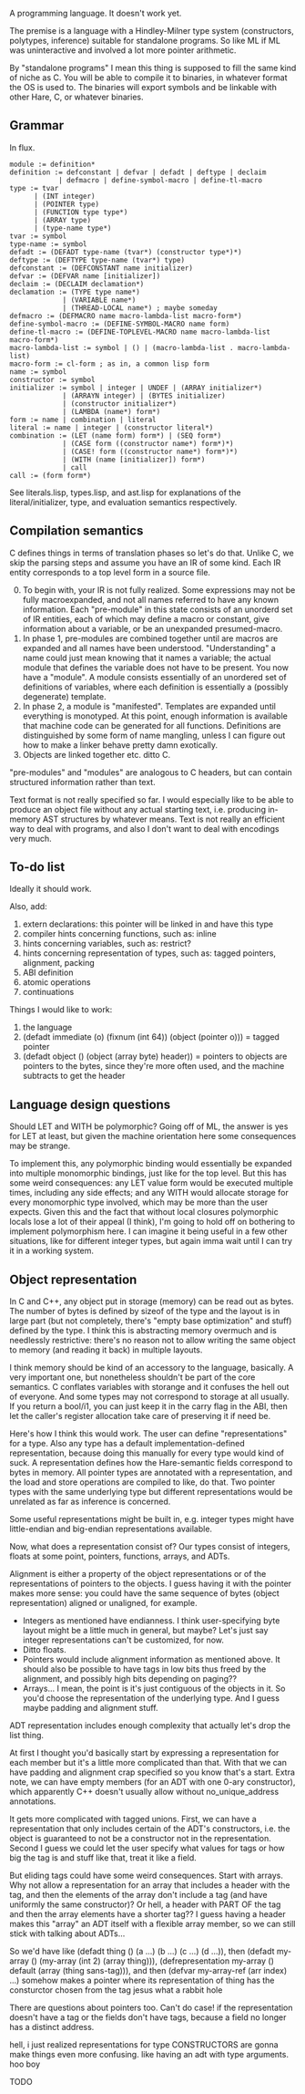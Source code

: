A programming language. It doesn't work yet.

The premise is a language with a Hindley-Milner type system (constructors, polytypes, inference) suitable for standalone programs. So like ML if ML was uninteractive and involved a lot more pointer arithmetic.

By "standalone programs" I mean this thing is supposed to fill the same kind of niche as C. You will be able to compile it to binaries, in whatever format the OS is used to. The binaries will export symbols and be linkable with other Hare, C, or whatever binaries.

Grammar
-------

In flux.

```
module := definition*
definition := defconstant | defvar | defadt | deftype | declaim
            | defmacro | define-symbol-macro | define-tl-macro
type := tvar
      | (INT integer)
      | (POINTER type)
      | (FUNCTION type type*)
      | (ARRAY type)
      | (type-name type*)
tvar := symbol
type-name := symbol
defadt := (DEFADT type-name (tvar*) (constructor type*)*)
deftype := (DEFTYPE type-name (tvar*) type)
defconstant := (DEFCONSTANT name initializer)
defvar := (DEFVAR name [initializer])
declaim := (DECLAIM declamation*)
declamation := (TYPE type name*)
             | (VARIABLE name*)
             | (THREAD-LOCAL name*) ; maybe someday
defmacro := (DEFMACRO name macro-lambda-list macro-form*)
define-symbol-macro := (DEFINE-SYMBOL-MACRO name form)
define-tl-macro := (DEFINE-TOPLEVEL-MACRO name macro-lambda-list macro-form*)
macro-lambda-list := symbol | () | (macro-lambda-list . macro-lambda-list)
macro-form := cl-form ; as in, a common lisp form
name := symbol
constructor := symbol
initializer := symbol | integer | UNDEF | (ARRAY initializer*)
             | (ARRAYN integer) | (BYTES initializer)
             | (constructor initializer*)
             | (LAMBDA (name*) form*)
form := name | combination | literal
literal := name | integer | (constructor literal*)
combination := (LET (name form) form*) | (SEQ form*)
             | (CASE form ((constructor name*) form*)*)
             | (CASE! form ((constructor name*) form*)*)
             | (WITH (name [initializer]) form*)
             | call
call := (form form*)
```

See literals.lisp, types.lisp, and ast.lisp for explanations of the literal/initializer, type, and evaluation semantics respectively.

Compilation semantics
---------------------

C defines things in terms of translation phases so let's do that. Unlike C, we skip the parsing steps and assume you have an IR of some kind. Each IR entity corresponds to a top level form in a source file.

0. To begin with, your IR is not fully realized. Some expressions may not be fully macroexpanded, and not all names referred to have any known information. Each "pre-module" in this state consists of an unorderd set of IR entities, each of which may define a macro or constant, give information about a variable, or be an unexpanded presumed-macro.
1. In phase 1, pre-modules are combined together until are macros are expanded and all names have been understood. "Understanding" a name could just mean knowing that it names a variable; the actual module that defines the variable does not have to be present. You now have a "module". A module consists essentially of an unordered set of definitions of variables, where each definition is essentially a (possibly degenerate) template.
2. In phase 2, a module is "manifested". Templates are expanded until everything is monotyped. At this point, enough information is available that machine code can be generated for all functions. Definitions are distinguished by some form of name mangling, unless I can figure out how to make a linker behave pretty damn exotically.
3. Objects are linked together etc. ditto C.

"pre-modules" and "modules" are analogous to C headers, but can contain structured information rather than text.

Text format is not really specified so far. I would especially like to be able to produce an object file without any actual starting text, i.e. producing in-memory AST structures by whatever means. Text is not really an efficient way to deal with programs, and also I don't want to deal with encodings very much.

To-do list
----------

Ideally it should work.

Also, add:

1. extern declarations: this pointer will be linked in and have this type
2. compiler hints concerning functions, such as: inline
3. hints concerning variables, such as: restrict?
3. hints concerning representation of types, such as: tagged pointers, alignment, packing
4. ABI definition
5. atomic operations
6. continuations

Things I would like to work:

1. the language
2. (defadt immediate (o) (fixnum (int 64)) (object (pointer o))) = tagged pointer
3. (defadt object () (object (array byte) header)) = pointers to objects are pointers to the bytes, since they're more often used, and the machine subtracts to get the header

Language design questions
-------------------------

Should LET and WITH be polymorphic? Going off of ML, the answer is yes for LET at least, but given the machine orientation here some consequences may be strange.

To implement this, any polymorphic binding would essentially be expanded into multiple monomorphic bindings, just like for the top level. But this has some weird consequences: any LET value form would be executed multiple times, including any side effects; and any WITH would allocate storage for every monomorphic type involved, which may be more than the user expects. Given this and the fact that without local closures polymorphic locals lose a lot of their appeal (I think), I'm going to hold off on bothering to implement polymorphism here. I can imagine it being useful in a few other situations, like for different integer types, but again imma wait until I can try it in a working system.

Object representation
---------------------

In C and C++, any object put in storage (memory) can be read out as bytes. The number of bytes is defined by sizeof of the type and the layout is in large part (but not completely, there's "empty base optimization" and stuff) defined by the type. I think this is abstracting memory overmuch and is needlessly restrictive: there's no reason not to allow writing the same object to memory (and reading it back) in multiple layouts.

I think memory should be kind of an accessory to the language, basically. A very important one, but nonetheless shouldn't be part of the core semantics. C conflates variables with storange and it confuses the hell out of everyone. And some types may not correspond to storage at all usually. If you return a bool/i1, you can just keep it in the carry flag in the ABI, then let the caller's register allocation take care of preserving it if need be.

Here's how I think this would work. The user can define "representations" for a type. Also any type has a default implementation-defined representation, because doing this manually for every type would kind of suck. A representation defines how the Hare-semantic fields correspond to bytes in memory. All pointer types are annotated with a representation, and the load and store operations are compiled to like, do that. Two pointer types with the same underlying type but different representations would be unrelated as far as inference is concerned.

Some useful representations might be built in, e.g. integer types might have little-endian and big-endian representations available.

Now, what does a representation consist of? Our types consist of integers, floats at some point, pointers, functions, arrays, and ADTs.

Alignment is either a property of the object representations or of the representations of pointers to the objects. I guess having it with the pointer makes more sense: you could have the same sequence of bytes (object representation) aligned or unaligned, for example.

* Integers as mentioned have endianness. I think user-specifying byte layout might be a little much in general, but maybe? Let's just say integer representations can't be customized, for now.
* Ditto floats.
* Pointers would include alignment information as mentioned above. It should also be possible to have tags in low bits thus freed by the alignment, and possibly high bits depending on paging??
* Arrays... I mean, the point is it's just contiguous of the objects in it. So you'd choose the representation of the underlying type. And I guess maybe padding and alignment stuff.

ADT representation includes enough complexity that actually let's drop the list thing.

At first I thought you'd basically start by expressing a representation for each member but it's a little more complicated than that. With that we can have padding and alignment crap specified so you know that's a start. Extra note, we can have empty members (for an ADT with one 0-ary constructor), which apparently C++ doesn't usually allow without no_unique_address annotations.

It gets more complicated with tagged unions. First, we can have a representation that only includes certain of the ADT's constructors, i.e. the object is guaranteed to not be a constructor not in the representation. Second I guess we could let the user specify what values for tags or how big the tag is and stuff like that, treat it like a field.

But eliding tags could have some weird consequences. Start with arrays. Why not allow a representation for an array that includes a header with the tag, and then the elements of the array don't include a tag (and have uniformly the same constructor)? Or hell, a header with PART OF the tag and then the array elements have a shorter tag?? I guess having a header makes this "array" an ADT itself with a flexible array member, so we can still stick with talking about ADTs...

So we'd have like (defadt thing () (a ...) (b ...) (c ...) (d ...)), then (defadt my-array () (my-array (int 2) (array thing))), (defrepresentation my-array () default (array (thing sans-tag))), and then (defvar my-array-ref (arr index) ...) somehow makes a pointer where its representation of thing has the consturctor chosen from the tag jesus what a rabbit hole

There are questions about pointers too. Can't do case! if the representation doesn't have a tag or the fields don't have tags, because a field no longer has a distinct address.

hell, i just realized representations for type CONSTRUCTORS are gonna make things even more confusing. like having an adt with type arguments. hoo boy

TODO
